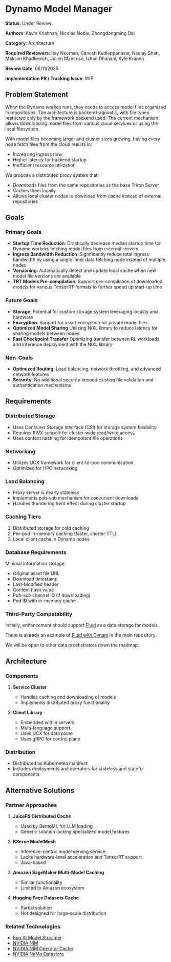 # Dynamo Model Manager

**Status**: Under Review

**Authors**: Kavin Krishnan, Nicolas Noble, 
Zhongdongming Dai

**Category**: Architecture

**Required Reviewers**: Itay Neeman, Ganesh Kudleppanavar, Neelay Shah,
Maksim Khadkevich, Julien Mancuso, Ishan Dhanani, Kyle Kranen

**Review Date**: 06/11/2025

**Implementation PR / Tracking Issue**: WIP

## Problem Statement

When the Dynamo workes runs, they needs to access model files organized in repositories. The architecture is backend-agnostic, with file types restricted only by the framework backend used. The current mechanism allows downloading model files from various cloud services or using the local filesystem.

With model files becoming larger and cluster sizes growing, having every node fetch files from the cloud results in:
- Increasing ingress flow
- Higher latency for backend startup
- Inefficient resource utilization

We propose a distributed proxy system that:
- Downloads files from the same repositories as the base Triton Server
- Caches them locally
- Allows local cluster nodes to download from cache instead of external repositories

## Goals

### Primary Goals
- **Startup Time Reduction**: Drastically decrease median startup time for Dynamo workers fetching model files from external servers
- **Ingress Bandwidth Reduction**: Significantly reduce total ingress bandwidth by using a single inner data fetching node instead of multiple nodes
- **Versioning**: Automatically detect and update local cache when new model file versions are available
- **TRT Models Pre-compilation**: Support pre-compilation of downloaded models for various TensorRT formats to further speed up start-up time

### Future Goals
- **Storage**: Potential for custom storage system leveraging locality and hardware
- **Encryption**: Support for asset encryption for private model files
- **Optimized Model Sharing** Utilizing NIXL library to reduce latency for sharing models between nodes
- **Fast Checkpoint Transfer** Optimizing transfer between RL workloads and inference deployment with the NIXL library

### Non-Goals
- **Optimized Routing**: Load balancing, network throttling, and advanced network features
- **Security**: No additional security beyond existing file validation and authentication mechanisms

## Requirements

### Distributed Storage
- Uses Container Storage Interface (CSI) for storage system flexibility
- Requires RWX support for cluster-wide read/write access
- Uses content hashing for idempotent file operations

### Networking
- Utilizes UCX framework for client-to-pod communication
- Optimized for HPC networking

### Load Balancing
- Proxy server is nearly stateless
- Implements pub-sub mechanism for concurrent downloads
- Handles thundering herd effect during cluster startup

### Caching Tiers
1. Distributed storage for cold caching
2. Per-pod in-memory caching (faster, shorter TTL)
3. Local client cache in Dynamo nodes

### Database Requirements
Minimal information storage:
- Original asset file URL
- Download timestamp
- Last-Modified header
- Content hash value
- Pub-sub channel ID (if downloading)
- Pod ID with in-memory cache

### Third-Party Compatability
Initially, enhancement should support [Fluid](https://fluid-cloudnative.github.io/) as a data storage for models.

There is already an example of [Fluid with Dynam](https://github.com/ai-dynamo/dynamo/blob/main/docs/guides/dynamo_deploy/model_caching_with_fluid.md) in the main repository.

We will be open to other data orcehstrators down the roadmap.


## Architecture

### Components
1. **Service Cluster**
   - Handles caching and downloading of models
   - Implements distributed proxy functionality

2. **Client Library**
   - Embedded within servers
   - Multi-language support
   - Uses UCX for data plane
   - Uses gRPC for control plane

### Distribution
- Distributed as Kubernetes manifest
- Includes deployments and operators for stateless and stateful components

## Alternative Solutions

### Partner Approaches
1. **JuiceFS Distributed Cache**
   - Used by BentoML for LLM loading
   - Generic solution lacking specialized model features

2. **KServe ModelMesh**
   - Inference-centric model serving service
   - Lacks hardware-level acceleration and TensorRT support
   - Java-based

3. **Amazon SageMaker Multi-Model Caching**
   - Similar functionality
   - Limited to Amazon ecosystem

4. **Hugging Face Datasets Cache**
   - Partial solution
   - Not designed for large-scale distribution

### Related Technologies
- [Run AI Model Streamer](https://www.run.ai/blog/accelerating-model-loading-with-run-ai-model-streamer)
- [NVIDIA NIM](https://developer.nvidia.com/nim)
- [NVIDIA NIM Operator Cache](https://docs.nvidia.com/nim-operator/latest/cache.html)
- [NVIDIA NeMo Datastore](https://docs.nvidia.com/nim-operator/latest/data-store.html)